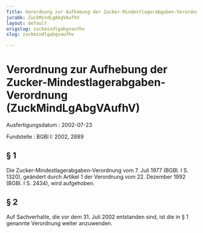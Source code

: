 ```yaml
---
Title: Verordnung zur Aufhebung der Zucker-Mindestlagerabgaben-Verordnung
jurabk: ZuckMindLgAbgVAufhV
layout: default
origslug: zuckmindlgabgvaufhv
slug: zuckmindlgabgvaufhv

---
```


# Verordnung zur Aufhebung der Zucker-Mindestlagerabgaben-Verordnung (ZuckMindLgAbgVAufhV)

Ausfertigungsdatum
:   2002-07-23

Fundstelle
:   BGBl I: 2002, 2889



## § 1

Die Zucker-Mindestlagerabgaben-Verordnung vom 7. Juli 1977 (BGBl. I S. 1320), geändert durch Artikel 1 der Verordnung vom 22. Dezember 1992 (BGBl. I S. 2434), wird aufgehoben.


## § 2

Auf Sachverhalte, die vor dem 31. Juli 2002 entstanden sind, ist die in § 1 genannte Verordnung weiter anzuwenden.

